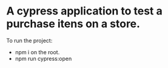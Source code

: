 # A cypress application to test a purchase itens on a store.

To run the project:

- npm i on the root.
- npm run cypress:open
